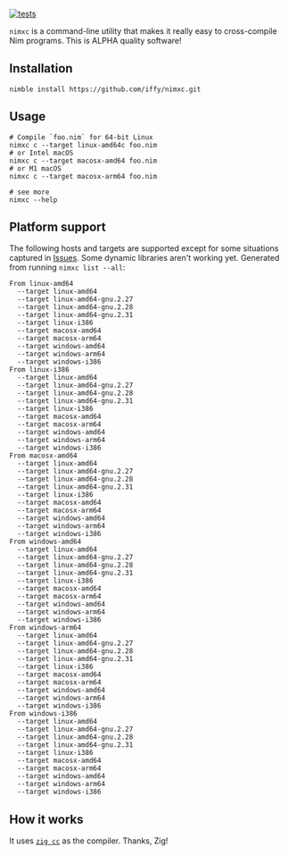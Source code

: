 [![tests](https://github.com/iffy/nimxc/actions/workflows/main.yml/badge.svg)](https://github.com/iffy/nimxc/actions/workflows/main.yml)

`nimxc` is a command-line utility that makes it really easy to cross-compile Nim
programs. This is ALPHA quality software!

## Installation

```
nimble install https://github.com/iffy/nimxc.git
```

## Usage

```
# Compile `foo.nim` for 64-bit Linux
nimxc c --target linux-amd64c foo.nim
# or Intel macOS
nimxc c --target macosx-amd64 foo.nim
# or M1 macOS
nimxc c --target macosx-arm64 foo.nim

# see more
nimxc --help
```

## Platform support

The following hosts and targets are supported except for some situations captured in [Issues](https://github.com/iffy/nimxc/issues).
Some dynamic libraries aren't working yet.
Generated from running `nimxc list --all`:

```
From linux-amd64
  --target linux-amd64
  --target linux-amd64-gnu.2.27
  --target linux-amd64-gnu.2.28
  --target linux-amd64-gnu.2.31
  --target linux-i386
  --target macosx-amd64
  --target macosx-arm64
  --target windows-amd64
  --target windows-arm64
  --target windows-i386
From linux-i386
  --target linux-amd64
  --target linux-amd64-gnu.2.27
  --target linux-amd64-gnu.2.28
  --target linux-amd64-gnu.2.31
  --target linux-i386
  --target macosx-amd64
  --target macosx-arm64
  --target windows-amd64
  --target windows-arm64
  --target windows-i386
From macosx-amd64
  --target linux-amd64
  --target linux-amd64-gnu.2.27
  --target linux-amd64-gnu.2.28
  --target linux-amd64-gnu.2.31
  --target linux-i386
  --target macosx-amd64
  --target macosx-arm64
  --target windows-amd64
  --target windows-arm64
  --target windows-i386
From windows-amd64
  --target linux-amd64
  --target linux-amd64-gnu.2.27
  --target linux-amd64-gnu.2.28
  --target linux-amd64-gnu.2.31
  --target linux-i386
  --target macosx-amd64
  --target macosx-arm64
  --target windows-amd64
  --target windows-arm64
  --target windows-i386
From windows-arm64
  --target linux-amd64
  --target linux-amd64-gnu.2.27
  --target linux-amd64-gnu.2.28
  --target linux-amd64-gnu.2.31
  --target linux-i386
  --target macosx-amd64
  --target macosx-arm64
  --target windows-amd64
  --target windows-arm64
  --target windows-i386
From windows-i386
  --target linux-amd64
  --target linux-amd64-gnu.2.27
  --target linux-amd64-gnu.2.28
  --target linux-amd64-gnu.2.31
  --target linux-i386
  --target macosx-amd64
  --target macosx-arm64
  --target windows-amd64
  --target windows-arm64
  --target windows-i386
```

## How it works

It uses [`zig cc`](https://ziglang.org/) as the compiler. Thanks, Zig!
